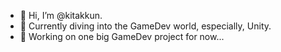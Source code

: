 - 👋 Hi, I’m @kitakkun.
- 👀 Currently diving into the GameDev world, especially, Unity.
- 🌱 Working on one big GameDev project for now...

<!---
kitakkun/kitakkun is a ✨ special ✨ repository because its `README.md` (this file) appears on your GitHub profile.
You can click the Preview link to take a look at your changes.
--->
